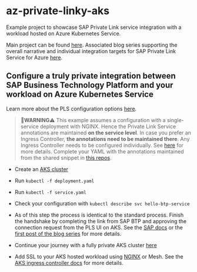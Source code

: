 # az-private-linky-aks

Example project to showcase SAP Private Link service integration with a workload hosted on Azure Kubernetes Service.

Main project can be found [here](https://github.com/MartinPankraz/az-private-linky). Associated blog series supporting the overall narrative and individual integration targets for SAP Private Link Service for Azure [here](https://blogs.sap.com/2021/12/29/getting-started-with-btp-private-link-service-for-azure/).

## Configure a truly private integration between SAP Business Technology Platform and your workload on Azure Kubernetes Service

Learn more about the PLS configuration options [here](https://cloud-provider-azure.sigs.k8s.io/topics/pls-integration/).

> 📢**WARNING**⚠️
> This example assumes a configuration with a single-service deployment with NGINX. Hence the Private Link Service annotations are maintained **on the service level**. In case you prefer an Ingress Controller, **the annotations need to be maintained there**. Any Ingress Controller needs to be configured individually. See [here](https://learn.microsoft.com/en-us/azure/aks/ingress-basic?tabs=azure-cli) for more details. Complete your YAML with the annotations maintained from the shared snippet in [this repos](https://github.com/MartinPankraz/az-private-linky-aks/blob/main/app/nginx-ingress-example.yml).

- Create an [AKS cluster](https://learn.microsoft.com/azure/aks/learn/quick-kubernetes-deploy-portal?tabs=azure-cli#create-an-aks-cluster)
- Run `kubectl -f deployment.yaml`
- Run `kubectl -f service.yaml`
- Check your configuration with `kubectl describe svc hello-btp-service`
- As of this step the process is identical to the standard process. Finish the handshake by completing the link from SAP BTP and approving the connection request from the PLS UI on AKS. See the [SAP docs](https://help.sap.com/docs/PRIVATE_LINK/42acd88cb4134ba2a7d3e0e62c9fe6cf/e8bc0c6440834a47a0ff57cb4efc0dc2.html) or the [first post of the blog series](https://blogs.sap.com/2021/07/02/whatever-happens-in-an-azure-and-btp-private-linky-swear-stays-in-the-linky-swear/) for more details.

- Continue your journey with a fully private AKS cluster [here](https://learn.microsoft.com/azure/aks/private-clusters)
- Add SSL to your AKS hosted workload using [NGINX](https://www.nginx.com/blog/nginx-ssl/) or Mesh. See the [AKS ingress controller docs](https://learn.microsoft.com/azure/aks/ingress-tls?tabs=azure-cli) for more details.
